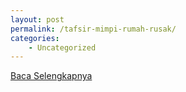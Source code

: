 ```yaml
---
layout: post
permalink: /tafsir-mimpi-rumah-rusak/
categories:
    - Uncategorized
---
```


[Baca Selengkapnya](/08)